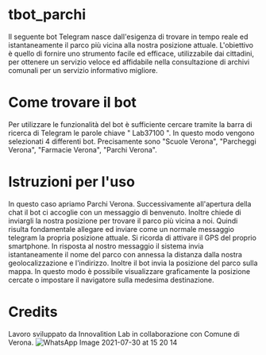 # tbot_parchi
Il seguente bot Telegram nasce dall'esigenza di trovare in tempo reale ed istantaneamente il parco più vicina alla nostra posizione attuale. L'obiettivo è quello di fornire uno strumento facile ed efficace, utilizzabile dai cittadini, per ottenere un servizio veloce ed affidabile nella consultazione di archivi comunali per un servizio informativo migliore.
# Come trovare il bot
Per utilizzare le funzionalità del bot è sufficiente cercare tramite la barra di ricerca di Telegram le parole chiave " Lab37100 ". In questo modo vengono selezionati 4 differenti bot. Precisamente sono "Scuole Verona", "Parcheggi Verona", "Farmacie Verona", "Parchi Verona".
# Istruzioni per l'uso
In questo caso apriamo Parchi Verona. Successivamente all'apertura della chat il bot ci accoglie con un messaggio di benvenuto. Inoltre chiede di inviargli la nostra posizione per trovare il parco più vicina a noi. Quindi risulta fondamentale allegare ed inviare come un normale messaggio telegram la propria posizione attuale. Si ricorda di attivare il GPS del proprio smartphone. In risposta al nostro messaggio il sistema invia istantaneamente il nome del parco con annessa la distanza dalla nostra geolocalizzazione e l'indirizzo. Inoltre il bot invia la posizione del parco sulla mappa. In questo modo è possibile visualizzare graficamente la posizione cercate o impostare il navigatore sulla medesima destinazione.
# Credits
Lavoro sviluppato da Innovalìtion Lab in collaborazione con Comune di Verona.
![WhatsApp Image 2021-07-30 at 15 20 14](https://user-images.githubusercontent.com/87977853/127863204-46d984eb-4025-479b-b6e6-4bd8f8e38c5c.jpeg)
